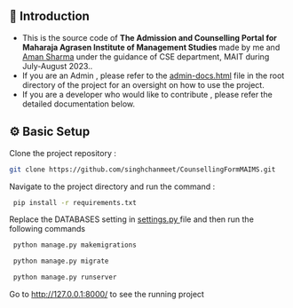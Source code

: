 ## 📝 Introduction
 * This is the source code of <strong> The Admission and Counselling Portal for Maharaja Agrasen Institute of Management Studies </strong> made by me and <a href="https://github.com/exploring-solver"> Aman Sharma</a> under the guidance of CSE department, MAIT during July-August 2023..
 * If you are an Admin , please refer to the <a href="https://github.com/singhchanmeet/CounsellingFormMAIMS/blob/master/admin-docs.html"> admin-docs.html</a> file in the root directory of the project for an oversight on how to use the project.
 * If you are a developer who would like to contribute , please refer the detailed documentation below.

## ⚙️ Basic Setup
Clone the project repository :
```bash
git clone https://github.com/singhchanmeet/CounsellingFormMAIMS.git
```
Navigate to the project directory and run the command :
```bash
 pip install -r requirements.txt
```
Replace the DATABASES setting in <a href="https://github.com/singhchanmeet/CounsellingFormMAIMS/blob/master/CounsellingMAIMS/settings.py"> settings.py </a> file and then run the following commands

```bash
 python manage.py makemigrations
```
```bash
 python manage.py migrate
```
```bash
 python manage.py runserver
```
Go to http://127.0.0.1:8000/ to see the running project

